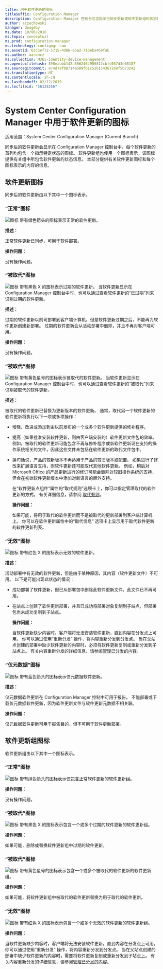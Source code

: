 ```yaml
---
title: 用于软件更新的图标
titleSuffix: Configuration Manager
description: Configuration Manager 控制台包含指示已同步更新或软件更新组的状态的图标。
author: aczechowski
manager: dougeby
ms.date: 10/06/2016
ms.topic: conceptual
ms.prod: configuration-manager
ms.technology: configmgr-sum
ms.assetid: 63c5ef72-5715-4d86-85a2-71beba469fab
ms.author: aaroncz
ms.collection: M365-identity-device-management
ms.openlocfilehash: 898eabbb142a5562464950812cbfd057d3d65187
ms.sourcegitcommit: 874d78f08714a509f61c52b154387268f5b73242
ms.translationtype: HT
ms.contentlocale: zh-CN
ms.lasthandoff: 02/12/2019
ms.locfileid: "56128266"
---
```

# <a name="icons-used-for-software-updates-in-system-center-configuration-manager"></a>System Center Configuration Manager 中用于软件更新的图标

适用范围：System Center Configuration Manager (Current Branch)

同步后的软件更新会显示在 Configuration Manager 控制台中，每个软件更新的首列均包含一个指示特定状态的图标。 软件更新组也使用一个图标表示，该图标提供有关组中所包含软件更新的状态信息。 本部分提供有关软件更新图标和每个图标表示的内容的信息。  

## <a name="icons-for-software-updates"></a>软件更新图标  
 同步后的软件更新由以下其中一个图标表示。  

### <a name="normal-icon"></a>“正常”图标  
 ![图标](../media/Normal.jpg "“正常”图标") 带有绿色箭头的图标表示正常的软件更新。  

 **描述：**  

 正常软件更新已同步，可用于软件部署。  

 **操作问题：**  

 没有操作问题。  

### <a name="expired-icon"></a>“被取代”图标  
 ![图标](../media/Expired.jpg "“已过期”图标") 带有黑色 X 的图标表示过期的软件更新。 当软件更新显示在 Configuration Manager 控制台中时，也可以通过查看软件更新的“已过期”列来识别过期的软件更新。  

 **描述：**  

 过期的软件更新以前可部署到客户端计算机，但是软件更新过期之后，不能再为软件更新创建新部署。 过期的软件更新会从活动部署中删除，并且不再对客户端可用。  

 **操作问题：**  

 没有操作问题。

### <a name="superseded-icon"></a>“被取代”图标  
 ![图标](../media/Superseded.jpg "“被取代”图标") 带有黄色星号的图标表示被取代的软件更新。 当软件更新显示在 Configuration Manager 控制台中时，也可以通过查看软件更新的“被取代”列来识别被取代的软件更新。  

 **描述：**  

 被取代的软件更新已替换为更新版本的软件更新。 通常，取代另一个软件更新的软件更新将执行以下一项或多项操作：  

- 增强、改进或添加到由以前发布的一个或多个软件更新提供的修补程序。  

- 提高（如果批准安装软件更新，则由客户端安装的）软件更新文件包的效率。 例如，被取代的软件更新可能包含不再与修补程序或新软件更新现在支持的操作系统相关的文件，因此这些文件未包括在软件更新的取代文件包中。  

- 换句话说，产品的较新版本不再适用于产品的较旧版本或配置。 如果进行了修改来扩展语言支持，则软件更新还可能取代其他软件更新。 例如，稍后对 Microsoft Office 的产品更新进行的修订可能会删除对较旧操作系统的支持，但会在初始软件更新版本中添加对新语言的额外支持。  

  在“软件更新点组件”属性的“取代规则”选项卡上，你可以指定管理取代的软件更新的方式。 有关详细信息，请参阅 [取代规则](../plan-design/plan-for-software-updates.md#BKMK_SupersedenceRules)。  

  **操作问题：**  

  如果可能，将用于取代的软件更新而不是被取代的更新部署到客户端计算机上。 你可以在软件更新属性中的“取代信息”  选项卡上显示用于取代软件更新的软件更新列表。  

### <a name="invalid-icon"></a>“无效”图标  
 ![图标](../media/Invalid.jpg "“无效”图标") 带有红色 X 的图标表示无效的软件更新。  

 **描述：**  

 活动部署中有无效的软件更新，但是由于某种原因，其内容（软件更新文件）不可用。 以下是可能出现此状态的情况：  

- 成功部署了软件更新，但已从部署包中删除此软件更新文件，此文件已不再可用。  

- 在站点上创建了软件更新部署，并且已成功将部署对象复制到子站点，但部署包尚未成功复制到子站点。  

  **操作问题：**  

  当软件更新缺少内容时，客户端将无法安装软件更新，直到内容在分发点上可用。 你可以通过使用“重新分发”  操作，将内容重新分发到分发点。 当在父站点创建的部署中缺少软件更新的内容时，必须将软件更新复制或重新分发到子站点上。 有关内容重新分发的详细信息，请参阅[管理已分发的内容](../../core/servers/deploy/configure/deploy-and-manage-content.md#bkmk_manage)。  

### <a name="metadata-only-icon"></a>“仅元数据”图标
 ![图标](../media/MetadataOnly.png "“仅元数据”图标") 带有蓝色箭头的图标表示仅元数据软件更新。

 **描述：**  

 仅元数据软件更新在 Configuration Manager 控制中可用于报告。 不能部署或下载仅元数据软件更新，因为软件更新文件与软件更新元数据不相关联。  

 **操作问题：**  

 仅元数据软件更新可用于报告目的，但不可用于软件更新部署。  

## <a name="icons-for-software-update-groups"></a>软件更新组图标  
 软件更新组由以下其中一个图标表示。  

### <a name="normal-icon"></a>“正常”图标  
 ![图标](../media/Normal.jpg "“正常”图标") 带有绿色箭头的图标表示仅包含正常软件更新的软件更新组。  

 **操作问题：**  

 没有操作问题。  

### <a name="expired-icon"></a>“被取代”图标  
 ![图标](../media/Expired.jpg "“已过期”图标") 带有黑色 X 的图标表示包含一个或多个过期的软件更新的软件更新组。  

 **操作问题：**  

 如果可能，删除或替换软件更新组中过期的软件更新。  

### <a name="superseded-icon"></a>“被取代”图标  
 ![图标](../media/Superseded.jpg "“被取代”图标") 带有黄色星号的图标表示包含一个或多个被取代的软件更新的软件更新组。  

 **操作问题：**  

 如果可能，将软件更新组中被取代的软件更新替换为用于取代的软件更新。  

### <a name="invalid-icon"></a>“无效”图标  
 ![图标](../media/Invalid.jpg "“无效”图标") 带有红色 X 的图标表示包含一个或多个无效的软件更新的软件更新组。  

 **操作问题：**  

 当软件更新缺少内容时，客户端将无法安装软件更新，直到内容在分发点上可用。 你可以通过使用“重新分发”  操作，将内容重新分发到分发点。 当在父站点创建的部署中缺少软件更新的内容时，需要将软件更新复制或重新分发到子站点上。 有关内容重新分发的详细信息，请参阅[管理已分发的内容](../../core/servers/deploy/configure/deploy-and-manage-content.md#bkmk_manage)。  
